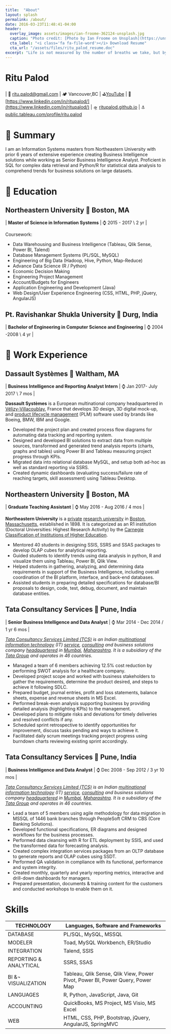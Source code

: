 ```yaml
---
title:  "About"
layout: splash
permalink: /about/
date: 2016-03-23T11:48:41-04:00
header:
  overlay_image: assets/images/ian-froome-362124-unsplash.jpg
  caption: "Photo credit: [Photo by Ian Froome on Unsplash](https://unsplash.com)"
  cta_label: "<i class='fa fa-file-word'></i> Download Resume"
  cta_url: "/assets/files/ritu_palod_resume.doc"
excerpt: "Life is not measured by the number of breaths we take, but by the number of moments that take your breath away."
---
```


# Ritu Palod

| 📧 [ritu.palod@gmail.com](mailto:ritu.palod@gmail.com) | 🏕 Vancouver,BC | ⛳[YouTube](https://www.youtube.com/watch?v=VylltUWySAU&t=6s)
| 👒 [https://www.linkedin.com/in/ritupalod/](https://www.linkedin.com/in/ritupalod/) | 🛸 [ritupalod.github.io](https://ritupalod.github.io) | ⚓ [public.tableau.com/profile/ritu.palod](https://public.tableau.com/profile/ritu.palod)


# :sunrise: Summary
I am an Information Systems masters from Northeastern University with prior 6 years of extensive experience creating Business Intelligence solutions while working as Senior Business Intelligence Analyst. Proficient in SQL for complex data retrieval and Python/R for statistical data analysis to comprehend trends for business solutions on large datasets.

# :school: Education
## Northeastern University :pushpin: Boston, MA

| **Master of Science in Information Systems** | :watch: 2015 - 2017 \ 2 yr |

Coursework:
- Data Warehousing and Business Intelligence (Tableau, Qlik Sense, Power BI, Talend)
- Database Management Systems (PL/SQL, MySQL)
- Engineering of Big Data (Hadoop, Hive, Python, Map-Reduce)
- Advance Data Science (R / Python)
- Economic Decision Making
- Engineering Project Management
- Account/Budgets for Engineers
- Application Engineering and Development (Java)
- Web Design/User Experience Engineering (CSS, HTML, PHP, jQuery, AngularJS)

## Pt. Ravishankar Shukla University :pushpin: Durg, India

| **Bachelor of Engineering in Computer Science and Engineering** | :watch: 2004 -2008 \ 4 yr |

# :office: Work Experience

## Dassault Systèmes :pushpin: Waltham, MA

| **Business Intelligence and Reporting Analyst Intern** | :watch: Jan 2017- July 2017 \ 7 mos |

**Dassault Systèmes** is a European multinational company headquartered in [Vélizy-Villacoublay](https://en.wikipedia.org/wiki/V%C3%A9lizy-Villacoublay "Vélizy-Villacoublay"), France that develops 3D design, 3D digital mock-up, and [product lifecycle management](https://en.wikipedia.org/wiki/Product_lifecycle_management "Product lifecycle management") (PLM) software used by brands like Boeing, BMW, IBM and Google.

- Developed the project plan and created process flow diagrams for automating data tracking and reporting system.
- Designed and developed BI solutions to extract data from multiple sources, transformed and generated trend analysis reports (charts, graphs and
tables) using Power BI and Tableau measuring project progress through KPIs.
- Migrated data into relational database MySQL, and setup both ad-hoc as well as standard reporting via SSRS.
- Created dynamic dashboards (evaluating success/failure rate of reaching targets, skill assessment) using Tableau Desktop.

## Northeastern University :pushpin: Boston, MA

| **Graduate Teaching Assistant** | :watch: May 2016 - Aug 2016 / 4 mos |

**Northeastern University** is a [private](https://en.wikipedia.org/wiki/Private_university "Private university")  [research university](https://en.wikipedia.org/wiki/Research_university "Research university") in [Boston](https://en.wikipedia.org/wiki/Boston "Boston"), [Massachusetts](https://en.wikipedia.org/wiki/Massachusetts "Massachusetts"), established in 1898. It is categorized as an R1 institution (Doctoral Universities: Highest Research Activity) by the [Carnegie Classification of Institutions of Higher Education](https://en.wikipedia.org/wiki/Carnegie_Classification_of_Institutions_of_Higher_Education "Carnegie Classification of Institutions of Higher Education").


- Mentored 40 students in designing SSIS, SSRS and SSAS packages to develop OLAP cubes for analytical reporting.
- Guided students to identify trends using data analysis in python, R and visualize them using Tableau, Power BI, Qlik View.
- Helped students in gathering, analyzing, and determining data requirements in support of the Business Intelligence, including overall coordination of the BI platform, interface, and back-end databases.
- Assisted students in preparing detailed specifications for database/BI proposals to design, code, test, debug, document, and maintain database entities.

## Tata Consultancy Services :pushpin: Pune, India

| **Senior Business Intelligence and Data Analyst** | :watch: Mar 2014 - Dec 2014 / 1 yr 6 mos |

*[Tata Consultancy Services Limited (TCS)](https://en.wikipedia.org/wiki/Tata_Consultancy_Services)  is an Indian [multinational](https://en.wikipedia.org/wiki/Multinational_corporation "Multinational corporation")  [information technology](https://en.wikipedia.org/wiki/Information_technology "Information technology") (IT) [service](https://en.wikipedia.org/wiki/Service_(economics) "Service (economics)"), [consulting](https://en.wikipedia.org/wiki/Information_technology_consulting "Information technology consulting") and business solutions company [headquartered](https://en.wikipedia.org/wiki/Headquarter "Headquarter") in [Mumbai](https://en.wikipedia.org/wiki/Mumbai "Mumbai"), [Maharashtra](https://en.wikipedia.org/wiki/Maharashtra "Maharashtra"). It is a subsidiary of the [Tata Group](https://en.wikipedia.org/wiki/Tata_Group "Tata Group") and operates in 46 countries.*

- Managed a team of 6 members achieving 12.5% cost reduction by performing SWOT analysis for a healthcare company.
- Developed project scope and worked with business stakeholders to gather the requirements, determine the product desired, and steps to achieve it
following SDLC.
- Prepared budget, journal entries, profit and loss statements, balance sheets, expense and revenue sheets in MS Excel.
- Performed break-even analysis supporting business by providing detailed analysis (highlighting KPIs) to the management.
- Developed plans to mitigate risks and deviations for timely deliveries and resolved conflicts if any.
- Scheduled sprint retrospective to identify opportunities for improvement, discuss tasks pending and ways to achieve it.
- Facilitated daily scrum meetings tracking project progress using burndown charts reviewing existing sprint accordingly.


## Tata Consultancy Services :pushpin: Pune, India

| **Business Intelligence and Data Analyst** | :watch: Dec 2008 - Sep 2012 / 3 yr 10 mos |

*[Tata Consultancy Services Limited (TCS)](https://en.wikipedia.org/wiki/Tata_Consultancy_Services)  is an Indian [multinational](https://en.wikipedia.org/wiki/Multinational_corporation "Multinational corporation")  [information technology](https://en.wikipedia.org/wiki/Information_technology "Information technology") (IT) [service](https://en.wikipedia.org/wiki/Service_(economics) "Service (economics)"), [consulting](https://en.wikipedia.org/wiki/Information_technology_consulting "Information technology consulting") and business solutions company [headquartered](https://en.wikipedia.org/wiki/Headquarter "Headquarter") in [Mumbai](https://en.wikipedia.org/wiki/Mumbai "Mumbai"), [Maharashtra](https://en.wikipedia.org/wiki/Maharashtra "Maharashtra"). It is a subsidiary of the [Tata Group](https://en.wikipedia.org/wiki/Tata_Group "Tata Group") and operates in 46 countries.*

- Lead a team of 5 members using agile methodology for data migration in MSSQL of 1446 bank branches through PeopleSoft CRM to CBS (Core Banking Solutions).
- Developed functional specifications, ER diagrams and designed workflows for the business processes.
- Performed data cleansing with R for ETL deployment by SSIS, and used the transformed data for forecasting analysis.
- Created complex integration services packages from an OLTP database to generate reports and OLAP cubes using SSDT.
- Performed QA validation in compliance with its functional, performance and system integrity.
- Created monthly, quarterly and yearly reporting metrics, interactive and drill-down dashboards for managers.
- Prepared presentation, documents & training content for the customers and conducted workshops to enable them on it.

# Skills


|TECHNOLOGY            | Languages, Software and Frameworks                                           |
|----------------------|------------------------------------------------------------------------------|
|DATABASE              | PL/SQL, MySQL, MSSQL                                                         |
|MODELER               | Toad, MySQL Workbench, ER/Studio                                             |
|INTEGRATION           | Talend, SSIS                                                                 |
|REPORTING & ANALYTICAL| SSRS, SSAS                                                                   |
|BI &¬ VISUALIZATION   | Tableau, Qlik Sense, Qlik View, Power Pivot, Power BI, Power Query, Power Map|
|LANGUAGES             | R, Python, JavaScript, Java, Git                                             |
|ACCOUNTING            | QuickBooks, MS Project, MS Visio, MS Excel                                   |
|WEB                   | HTML, CSS, PHP, Bootstrap, jQuery, AngularJS, SpringMVC                      |

